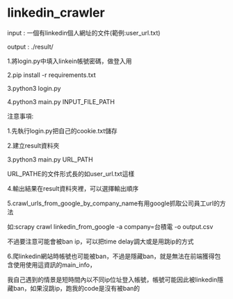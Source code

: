 # linkedin_crawler
input : 一個有linkedin個人網址的文件(範例:user_url.txt)

output : ./result/

1.將login.py中填入linkein帳號密碼，做登入用

2.pip install -r requirements.txt

3.python3 login.py

4.python3 main.py INPUT_FILE_PATH

注意事項:

1.先執行login.py把自己的cookie.txt儲存

2.建立result資料夾

3.python3 main.py URL_PATH

URL_PATHE的文件形式長的如user_url.txt這樣

4.輸出結果在result資料夾裡，可以選擇輸出順序

5.crawl_urls_from_google_by_company_name有用google抓取公司員工url的方法

  如:scrapy crawl linkedin_from_google -a company=台積電 -o output.csv

  不過要注意可能會被ban ip，可以把time delay調大或是用跳ip的方式

6.爬linkedin網站時帳號也可能被ban，不過是隱藏ban，就是無法在前端獲得包含使用使用這資訊的main_info，

我自己遇到的情景是短時間內以不同ip位址登入帳號，帳號可能因此被linkedin隱藏ban，如果沒跳ip，跑我的code是沒有被ban的
